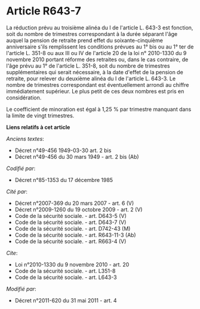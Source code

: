 # Article R643-7

La réduction prévu au troisième alinéa du I de l'article L. 643-3 est fonction, soit du nombre de trimestres correspondant à
la durée séparant l'âge auquel la pension de retraite prend effet du soixante-cinquième anniversaire s'ils remplissent les
conditions prévues au 1° bis ou au 1° ter de l'article L. 351-8 ou aux III ou IV de l'article 20 de la loi n° 2010-1330 du 9
novembre 2010 portant réforme des retraites ou, dans le cas contraire, de l'âge prévu au 1° de l'article L. 351-8, soit du
nombre de trimestres supplémentaires qui serait nécessaire, à la date d'effet de la pension de retraite, pour relever du
deuxième alinéa du I de l'article L. 643-3. Le nombre de trimestres correspondant est éventuellement arrondi au chiffre
immédiatement supérieur. Le plus petit de ces deux nombres est pris en considération.

Le coefficient de minoration est égal à 1,25 % par trimestre manquant dans la limite de vingt trimestres.

**Liens relatifs à cet article**

_Anciens textes_:

  - Décret n°49-456 1949-03-30 art. 2 bis
  - Décret n°49-456 du 30 mars 1949 - art. 2 bis (Ab)

_Codifié par_:

  - Décret n°85-1353 du 17 décembre 1985

_Cité par_:

  - Décret n°2007-369 du 20 mars 2007 - art. 6 (V)
  - Décret n°2009-1260 du 19 octobre 2009 - art. 2 (V)
  - Code de la sécurité sociale. - art. D643-5 (V)
  - Code de la sécurité sociale. - art. D643-7 (V)
  - Code de la sécurité sociale. - art. D742-43 (M)
  - Code de la sécurité sociale. - art. R643-11-3 (Ab)
  - Code de la sécurité sociale. - art. R663-4 (V)

_Cite_:

  - Loi n°2010-1330 du 9 novembre 2010 - art. 20
  - Code de la sécurité sociale. - art. L351-8
  - Code de la sécurité sociale. - art. L643-3

_Modifié par_:

  - Décret n°2011-620 du 31 mai 2011 - art. 4
